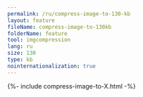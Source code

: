 ```yaml
---
permalink: /ru/compress-image-to-130-kb
layout: feature
fileName: compress-image-to-130kb
folderName: feature
tool: imgcompression
lang: ru
size: 130
type: kb
nointernationalization: true
---
```

{%- include compress-image-to-X.html -%}       
